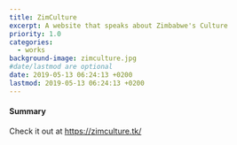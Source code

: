 ```yaml
---
title: ZimCulture
excerpt: A website that speaks about Zimbabwe's Culture
priority: 1.0
categories:
  - works
background-image: zimculture.jpg
#date/lastmod are optional
date: 2019-05-13 06:24:13 +0200
lastmod: 2019-05-13 06:24:13 +0200
---
```


#### Summary

Check it out at https://zimculture.tk/